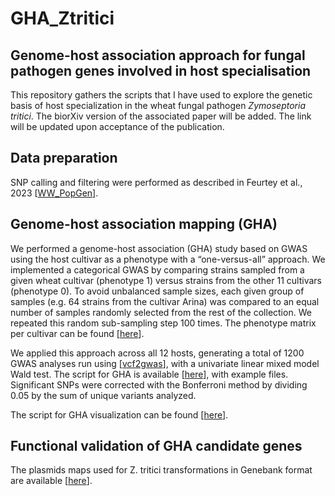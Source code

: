# GHA_Ztritici
## Genome-host association approach for fungal pathogen genes involved in host specialisation

This repository gathers the scripts that I have used to explore the genetic basis of host specialization in the wheat fungal pathogen *Zymoseptoria tritici*. The biorXiv version of the associated paper will be added. The link will be updated upon acceptance of the publication. 

## Data preparation

SNP calling and filtering were performed as described in Feurtey et al., 2023 [[WW_PopGen](https://github.com/afeurtey/WW_PopGen?tab=readme-ov-file#data-preparation)].

## Genome-host association mapping (GHA)
We performed a genome-host association (GHA) study based on GWAS using the host cultivar as a phenotype with a “one-versus-all” approach. We implemented a categorical GWAS by comparing strains sampled from a given wheat cultivar (phenotype 1) versus strains from the other 11 cultivars (phenotype 0). To avoid unbalanced sample sizes, each given group of samples (e.g. 64 strains from the cultivar Arina) was compared to an equal number of samples randomly selected from the rest of the collection. We repeated this random sub-sampling step 100 times. The phenotype matrix per cultivar can be found [[here](Matrix_host_phenotypes)].

We applied this approach across all 12 hosts, generating a total of 1200 GWAS analyses run using [[vcf2gwas](https://github.com/frankvogt/vcf2gwas)], with a univariate linear mixed model Wald test. The script for GHA is available [[here](GHA)], with example files. Significant SNPs were corrected with the Bonferroni method by dividing 0.05 by the sum of unique variants analyzed.

The script for GHA visualization can be found [[here](GHA)].

## Functional validation of GHA candidate genes
The plasmids maps used for Z. tritici transformations in Genebank format are available [[here](plasmids_maps)].

